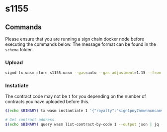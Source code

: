 # s1155

## Commands

Please ensure that you are running a sign chain docker node before executing the commands below. The message format can be found in the `schema` folder.

### Upload

```bash
signd tx wasm store s1155.wasm --gas=auto --gas-adjustment=1.15 --from validator -y
```

### Instatiate

The contract code may not be `1` for you depending on the number of contracts you have uploaded before this.

```bash
$(echo $BINARY) tx wasm instantiate 1 '{"royalty":"sign1pny7nmwnnxmcamvp3hqt4gjrqag9txu0hphqtf"}' --label "s1155-$USER1" --admin $USER1 --gas=auto --gas-adjustment=1.15 --from user1 -y

# Get contract address
$(echo $BINARY) query wasm list-contract-by-code 1 --output json | jq -r '.contracts[-1]'
```

